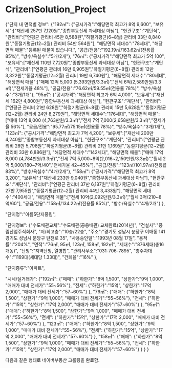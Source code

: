 # CrizenSolution_Project



{"단지 내 면적별 정보":
	{"192㎡":
		{"공시가격":"해당면적 최고가 8억 9,600",
		"보유세":["재산세 257만 7,120원","종합부동산세 과세대상 아님"],
		"현관구조":"계단식",
		"관리비":["연평균 관리비 45만 8,588원","하절기평균(6~8월) 관리비 33만 8,840원","동절기평균(12~2월) 관리비 54만 564원"],
		"해당면적 세대수":"78세대",
		"해당면적 매물":"등록된 매물이 없습니다.",
		"공급\/전용":"192.19㎡\/163.62㎡(전용률 85%)",
		"방수\/욕실수":"5개\/2개"},
	"76㎡":
		{"공시가격":"해당면적 최고가 5억 100",
		"보유세":["재산세 110만 7,720원","종합부동산세 과세대상 아님"],
		"현관구조":"계단식",
		"관리비":["연평균 관리비 16만 6,905원","하절기평균(6~8월) 관리비 12만 3,322원","동절기평균(12~2월) 관리비 19만 6,740원"],
		"해당면적 세대수":"80세대",
		"해당면적 매물":["매매 12억 5,000 (5,393만원\/3.3㎡)","전세 6억(2,589만원\/3.3㎡)","전세가율 48%"],
		"공급\/전용":"76.62㎡\/59.55㎡(전용률 78%)",
		"방수\/욕실수":"3개\/1개"},
	"95㎡":
		{"공시가격":"해당면적 최고가 6억 4,000",
		"보유세":["재산세 162만 4,800원","종합부동산세 과세대상 아님"],
		"현관구조":"계단식",
		"관리비":["연평균 관리비 21만 628원","하절기평균(6~8월) 관리비 15만 5,628원","동절기평균(12~2월) 관리비 24만 8,279원"],
		"해당면적 세대수":"176세대",
		"해당면적 매물":["매매 13억 8,000 (4,763만원\/3.3㎡)","전세 7억 7,000(2,658만원\/3.3㎡)","전세가율 56%"],
		"공급\/전용":"95.77㎡\/75.15㎡(전용률 78%)",
		"방수\/욕실수":"3개\/1개"},
	"123㎡":
		{"공시가격":"해당면적 최고가 7억 4,200",
		"보유세":["재산세 200만 4,240원","종합부동산세 과세대상 아님"],
		"현관구조":"계단식",
		"관리비":["연평균 관리비 28만 5,798원","하절기평균(6~8월) 관리비 21만 1,169원","동절기평균(12~2월) 관리비 33만 6,886원"],
		"해당면적 세대수":"142세대",
		"해당면적 매물":["매매 17억 8,000 (4,784만원\/3.3㎡)","전세 7억 5,000~8억(2,016~2,150만원\/3.3㎡)","월세 2억 5,000\/180~7억\/40","전세가율 42~45%"],
		"공급\/전용":"123㎡\/101.97㎡(전용률 83%)",
		"방수\/욕실수":"4개\/2개"},
	"158㎡":
		{"공시가격":"해당면적 최고가 8억 3,200",
		"보유세":["재산세 233만 9,040원","종합부동산세 과세대상 아님"],
		"현관구조":"계단식",
		"관리비":["연평균 관리비 37만 6,187원","하절기평균(6~8월) 관리비 27만 7,955원","동절기평균(12~2월) 관리비 44만 3,433원"],
		"해당면적 세대수":"400세대",
		"해당면적 매물":["전세 10억(2,092만원\/3.3㎡)","월세 3억\/210~8억\/60"],
		"공급\/전용":"158㎡\/134.22㎡(전용률 85%)",
		"방수\/욕실수":"4개\/2개"}
	},

"단지명":"아름5단지풍림",

"단지정보":
	{"수도배관교체":"수도배관(공용배관) 교체완료(2014년)",
	"건설사":"풍림산업주식회사",
	"저\/최고층":"10층\/22층",
	"주소":"경기도 성남시 분당구 이매동 141 경기도 성남시 분당구 탄천로 35",
	"사용승인일":"1993년 08월 17일",
	"용적률":"204%",
	"면적":"76㎡, 95㎡, 123㎡, 158㎡, 192㎡",
	"세대수":"876세대(총16개동)",
	"난방":"지역난방, 열병합",
	"관리사무소":"031-706-7895",
	"총주차대수":"1169대(세대당 1.33대)",
	"건폐율":"16%"
	},

"단지종류":"아파트",

"시세\/실거래가":
	{"192㎡":
		{"매매":
			{"하한가":"8억 1,500",
			"상한가":"9억 1,000",
			"매매가 대비 전세가":"55~56%"},
		"전세":
			{"하한가":"15억",
			"상한가":"17억 2,000",
			"매매가 대비 전세가":"57~60%"}
		},
	"76㎡":
		{"매매":
			{"하한가":"8억 1,500",
			"상한가":"9억 1,000",
			"매매가 대비 전세가":"55~56%"},
		"전세":
			{"하한가":"15억",
			"상한가":"17억 2,000",
			"매매가 대비 전세가":"57~60%"}
		},
	"95㎡":
		{"매매":
			{"하한가":"8억 1,500",
			"상한가":"9억 1,000",
			"매매가 대비 전세가":"55~56%"},
		"전세":
			{"하한가":"15억",
			"상한가":"17억 2,000",
			"매매가 대비 전세가":"57~60%"}
		},
	"123㎡":
		{"매매":
			{"하한가":"8억 1,500",
			"상한가":"9억 1,000",
			"매매가 대비 전세가":"55~56%"},
		"전세":
			{"하한가":"15억",
			"상한가":"17억 2,000",
			"매매가 대비 전세가":"57~60%"}
		},
	"158㎡":
		{"매매":
			{"하한가":"8억 1,500",
			"상한가":"9억 1,000",
			"매매가 대비 전세가":"55~56%"},
		"전세":
			{"하한가":"15억",
			"상한가":"17억 2,000",
			"매매가 대비 전세가":"57~60%"}
		}
	}
}

다음과 같은 형태로 네이버부동산 크롤링을 완료함.
